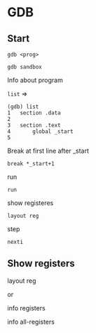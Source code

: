 
# GDB

## Start

```gdb <prog>```

```gdb sandbox```

Info about program

```list```
=>
```
(gdb) list
1	section .data
2
3	section .text
4	    global _start
5
```

Break at first line after _start

```break *_start+1```

run

```run```

show registeres

```
layout reg
```

step

```nexti```


## Show registers

layout reg

or 

info registers

info all-registers
